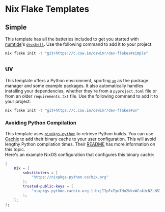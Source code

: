 # Nix Flake Templates

## Simple

This template has all the batteries included to get you started with [numtide](https://github.com/numtide)'s [`devshell`](https://github.com/numtide/devshell). Use the following command to add it to your project:

```bash
nix flake init -t "git+https://c.csw.im/cswimr/dev-flakes#simple"
```

## uv

This template offers a Python environment, sporting [`uv`](https://github.com/astral-sh/uv) as the package manager and some example packages. It also automatically handles installing your dependencies, whether they're from a `pyproject.toml` file or from an older `requirements.txt` file. Use the following command to add it to your project:

```bash
nix flake init -t "git+https://c.csw.im/cswimr/dev-flakes#uv"
```

### Avoiding Python Compilation

This template uses [`nixpkgs-python`](https://github.com/cachix/nixpkgs-python) to retrieve Python builds. You can use [Cachix](https://www.cachix.org/) to add their binary cache to your user configuration. This will avoid lengthy Python compilation times. Their [README](https://github.com/cachix/nixpkgs-python?tab=readme-ov-file#cachix-optional) has more information on this topic.  
Here's an example NixOS configuration that configures this binary cache:

```nix
{
    nix = {
        substituters = [
            "https://nixpkgs-python.cachix.org"
        ];
        trusted-public-keys = [
            "nixpkgs-python.cachix.org-1:hxjI7pFxTyuTHn2NkvWCrAUcNZLNS3ZAvfYNuYifcEU="
        ];
    };
};
```
